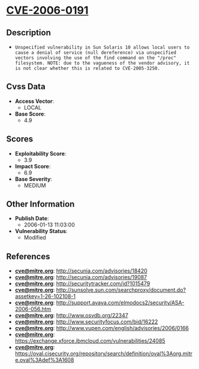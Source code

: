 
# [CVE-2006-0191](https://cve.mitre.org/cgi-bin/cvename.cgi?name=CVE-2006-0191)

## Description

- `Unspecified vulnerability in Sun Solaris 10 allows local users to cause a denial of service (null dereference) via unspecified vectors involving the use of the find command on the "/proc" filesystem. NOTE: due to the vagueness of the vendor advisory, it is not clear whether this is related to CVE-2005-3250.`

## Cvss Data

- **Access Vector**:
  - LOCAL
- **Base Score**:
  - 4.9

## Scores

- **Exploitability Score**:
  - 3.9
- **Impact Score**:
  - 6.9
- **Base Severity**:
  - MEDIUM

## Other Information

- **Publish Date**:
  - 2006-01-13 11:03:00
- **Vulnerability Status**:
  - Modified

## References

- **cve@mitre.org**: http://secunia.com/advisories/18420
- **cve@mitre.org**: http://secunia.com/advisories/19087
- **cve@mitre.org**: http://securitytracker.com/id?1015479
- **cve@mitre.org**: http://sunsolve.sun.com/searchproxy/document.do?assetkey=1-26-102108-1
- **cve@mitre.org**: http://support.avaya.com/elmodocs2/security/ASA-2006-056.htm
- **cve@mitre.org**: http://www.osvdb.org/22347
- **cve@mitre.org**: http://www.securityfocus.com/bid/16222
- **cve@mitre.org**: http://www.vupen.com/english/advisories/2006/0166
- **cve@mitre.org**: https://exchange.xforce.ibmcloud.com/vulnerabilities/24085
- **cve@mitre.org**: https://oval.cisecurity.org/repository/search/definition/oval%3Aorg.mitre.oval%3Adef%3A1608
